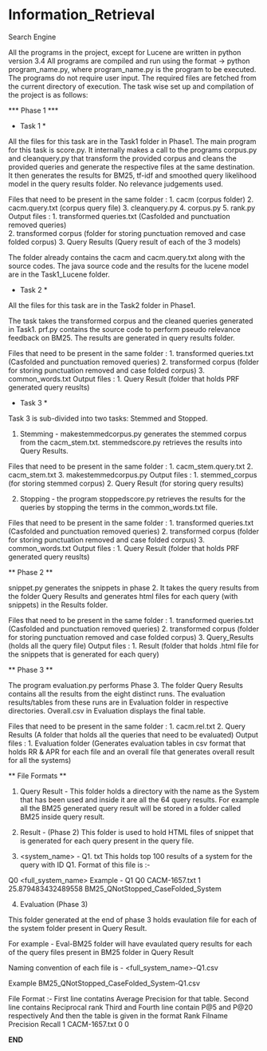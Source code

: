 # Information_Retrieval
Search Engine

All the programs in the project, except for Lucene are written in python version 3.4
All programs are compiled and run using the format -> python program_name.py, where program_name.py is the program to be executed.
The programs do not require user input. The required files are fetched from the current directory of execution.
The task wise set up and compilation of the project is as follows:

*** Phase 1 ***

* Task 1 *

All the files for this task are in the Task1 folder in Phase1.
The main program for this task is score.py. 
It internally makes a call to the programs corpus.py and cleanquery.py that transform the provided corpus and cleans the provided queries and generate the respective files at the same destination. 
It then generates the results for BM25, tf-idf and smoothed query likelihood model in the query results folder. No relevance judgements used.

Files that need to be present in the same folder :  1. cacm  (corpus folder) 
                                                    2. cacm.query.txt (corpus query file) 
                                                    3. cleanquery.py 
                                                    4. corpus.py 
                                                    5. rank.py
Output files :  1. transformed queries.txt (Casfolded and punctuation removed queries)  
                2. transformed corpus (folder for storing punctuation removed and case folded corpus) 
                3. Query Results (Query result of each of the 3 models)

The folder already contains the cacm and cacm.query.txt along with the source codes.
The java source code and the results for the lucene model are in the Task1_Lucene folder.

* Task 2 *

All the files for this task are in the Task2 folder in Phase1.

The task takes the transformed corpus and the cleaned queries generated in Task1.
prf.py contains the source code to perform pseudo relevance feedback on BM25.
The results are generated in query results folder.

Files that need to be present in the same folder :  1. transformed queries.txt (Casfolded and punctuation removed queries) 
                                                    2. transformed corpus (folder for storing punctuation removed and case folded corpus)
                                                    3. common_words.txt
Output files : 1. Query Result (folder that holds PRF generated query reuslts)

* Task 3 *

Task 3 is sub-divided into two tasks: Stemmed and Stopped.

1. Stemming - 
makestemmedcorpus.py generates the stemmed corpus from the cacm_stem.txt.
stemmedscore.py retrieves the results into Query Results.

Files that need to be present in the same folder :  1. cacm_stem.query.txt
                                                    2. cacm_stem.txt
                                                    3. makestemmedcorpus.py
Output files :  1. stemmed_corpus (for storing stemmed corpus)
                2. Query Result (for storing query results)

2. Stopping -
the program stoppedscore.py retrieves the results for the queries by stopping the terms in the common_words.txt file.

Files that need to be present in the same folder :  1. transformed queries.txt (Casfolded and punctuation removed queries) 
                                                    2. transformed corpus (folder for storing punctuation removed and case folded corpus)
                                                    3. common_words.txt
Output files : 1. Query Result (folder that holds PRF generated query reuslts)

** Phase 2 **

snippet.py generates the snippets in phase 2. It takes the query results from the folder Query Results and generates html files for each query (with snippets) in the Results folder.

Files that need to be present in the same folder :  1. transformed queries.txt (Casfolded and punctuation removed queries) 
                                                    2. transformed corpus (folder for storing punctuation removed and case folded corpus)
                                                    3. Query_Results (holds all the query file)
Output files : 1. Result (folder that holds .html file for the snippets that is generated for each query)

** Phase 3 **

The program evaluation.py performs Phase 3.
The folder Query Results contains all the results from the eight distinct runs.
The evaluation results/tables from these runs are in Evaluation folder in respective directories.
Overall.csv in Evaluation displays the final table.

Files that need to be present in the same folder :  1. cacm.rel.txt
                                                    2. Query Results (A folder that holds all the queries that need to be evaluated)
Output files : 1. Evaluation folder (Generates evaluation tables in csv format that holds RR & APR for each file and an overall file that generates overall result for all the systems)


** File Formats **

1. Query Result -
This folder holds a directory with the name as the System that has been used and inside it are all the 64 query results. For example all the BM25 generated query result will be stored in a folder
called BM25 inside query result.

2. Result - (Phase 2)
This folder is used to hold HTML files of snippet that is generated for each query present in the query file.

3. <system_name> - Q1. txt
This holds top 100 results of a system for the query with ID Q1.
Format of this file is :-

<queryID> Q0 <docId> <rank> <score> <full_system_name>
Example -
Q1 Q0 CACM-1657.txt 1 25.879483432489558 BM25_QNotStopped_CaseFolded_System

4. Evaluation (Phase 3)

This folder generated at the end of phase 3 holds evaulation file for each of the system folder present in Query Result.

For example -
Eval-BM25 folder will have evaulated query results for each of the query files present in BM25 folder in Query Result

Naming convention of each file is -
<full_system_name>-Q1.csv

Example
BM25_QNotStopped_CaseFolded_System-Q1.csv

File Format :-
First line contatins Average Precision for that table.
Second line contains Reciprocal rank
Third and Fourth line contain P@5 and P@20 respectively
And then the table is given in the format 
Rank	Filname	    Precision	 Recall
1	CACM-1657.txt	    0	        0



**END**   
